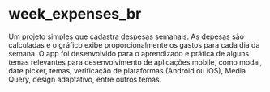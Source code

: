 # week_expenses_br

Um projeto simples que cadastra despesas semanais. As depesas são calculadas e o gráfico exibe proporcionalmente os gastos para cada dia da semana. O app foi desenvolvido para o aprendizado e prática de alguns temas relevantes para desenvolvimento de aplicações mobile, como modal, date picker, temas, verificação de plataformas (Android ou iOS), Media Query, design adaptativo, entre outros temas.
